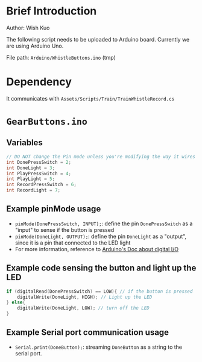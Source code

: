# Brief Introduction
Author: Wish Kuo

The following script needs to be uploaded to Arduino board. Currently we are using Arduino Uno.

File path: `Arduino/WhistleButtons.ino` (tmp)

# Dependency
It communicates with `Assets/Scripts/Train/TrainWhistleRecord.cs`

# `GearButtons.ino`
## Variables
``` C++
// DO NOT change the Pin mode unless you're modifying the way it wires
int DonePressSwitch = 2;
int DoneLight = 3;
int PlayPressSwitch = 4;
int PlayLight = 5;
int RecordPressSwitch = 6;
int RecordLight = 7;
```

## Example pinMode usage
- `pinMode(DonePressSwitch, INPUT);`: define the pin `DonePressSwitch` as a  "input" to sense if the button is pressed
- `pinMode(DoneLight, OUTPUT);`: define the pin `DoneLight` as a  "output", since it is a pin that connected to the LED light
- For more information, reference to [Arduino's Doc about digital I/O](https://www.arduino.cc/reference/en/language/functions/digital-io/pinmode/)

## Example code sensing the button and light up the LED
``` C++
if (digitalRead(DonePressSwitch) == LOW){ // if the button is pressed
    digitalWrite(DoneLight, HIGH); // Light up the LED
} else{
    digitalWrite(DoneLight, LOW); // turn off the LED
}
```

## Example Serial port communication usage
-  `Serial.print(DoneButton);`: streaming `DoneButton` as a string to the serial port.